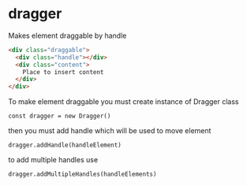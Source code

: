 # dragger
Makes element draggable by handle
```HTML
<div class="draggable">
  <div class="handle"></div>
  <div class="content">
    Place to insert content
  </div>
</div>
```
To make element draggable you must create instance of Dragger class<br>
```ES6
const dragger = new Dragger()
```
then you must add handle which will be used to move element<br>
```ES6
dragger.addHandle(handleElement)
```
to add multiple handles use<br>
```ES6
dragger.addMultipleHandles(handleElements)
```
